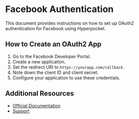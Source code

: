 # Facebook Authentication

This document provides instructions on how to set up OAuth2 authentication for Facebook using Hyperpocket.

## How to Create an OAuth2 App

1. Go to the Facebook Developer Portal.
2. Create a new application.
3. Set the redirect URI to `https://yourapp.com/callback`.
4. Note down the client ID and client secret.
5. Configure your application to use these credentials.

## Additional Resources

- [Official Documentation](https://developers.facebook.com/docs)
- [Support](https://developers.facebook.com/support) 